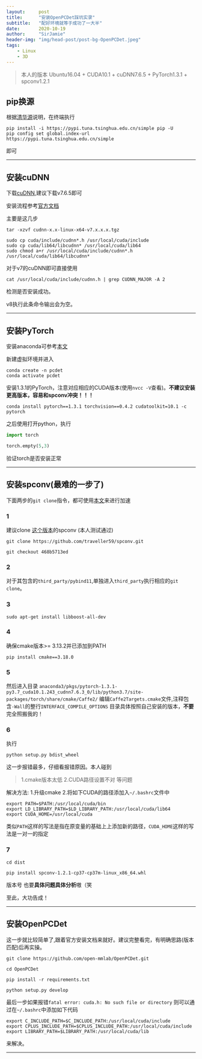 ```yaml
---
layout:     post
title:      "安装OpenPCDet踩坑实录"
subtitle:   "配好环境就等于成功了一大半"
date:       2020-10-19
author:     "SirJamie"
header-img: "img/head-post/post-bg-OpenPCDet.jpeg"
tags:
    - Linux
    - 3D
---
```


> 本人的版本 Ubuntu16.04 + CUDA10.1 + cuDNN7.6.5 + PyTorch1.3.1 + spconv1.2.1

## pip换源

根据[清华源](https://mirrors.tuna.tsinghua.edu.cn/help/pypi/)说明，在终端执行
```
pip install -i https://pypi.tuna.tsinghua.edu.cn/simple pip -U
pip config set global.index-url https://pypi.tuna.tsinghua.edu.cn/simple
```
即可

---

## 安装cuDNN
下载[cuDNN](https://developer.nvidia.com/rdp/cudnn-archive),建议下载v7.6.5即可

安装流程参考[官方文档](https://docs.nvidia.com/deeplearning/cudnn/install-guide/index.html)

主要是这几步
```
tar -xzvf cudnn-x.x-linux-x64-v7.x.x.x.tgz

sudo cp cuda/include/cudnn*.h /usr/local/cuda/include
sudo cp cuda/lib64/libcudnn* /usr/local/cuda/lib64
sudo chmod a+r /usr/local/cuda/include/cudnn*.h /usr/local/cuda/lib64/libcudnn*
```

对于v7的cuDNN即可直接使用
```
cat /usr/local/cuda/include/cudnn.h | grep CUDNN_MAJOR -A 2
```
检测是否安装成功。

v8执行此条命令输出会为空。

---

## 安装PyTorch
安装anaconda可参考[本文](https://sirjamie.github.io/2020/06/02/install-Pytorch/)

新建虚拟环境并进入
```
conda create -n pcdet
conda activate pcdet
```
安装1.3.1的PyTorch，注意对应相应的CUDA版本(使用```nvcc -V```查看)。**不建议安装更高版本，容易和spconv冲突！！！**
```
conda install pytorch==1.3.1 torchvision==0.4.2 cudatoolkit=10.1 -c pytorch
```

之后使用打开python，执行
```python
import torch

torch.empty(5,3)
```
验证torch是否安装正常

---

## 安装spconv(最难的一步了)
下面两步的```git clone```指令，都可使用[本文](https://sirjamie.github.io/2020/10/18/git-clone/)来进行加速

### 1
建议clone [这个版本](https://github.com/traveller59/spconv/tree/468b5713edd3f27493fd35a195458945ade3cef2)的spconv
(本人测试通过)
```
git clone https://github.com/traveller59/spconv.git

git checkout 468b5713ed
```

### 2
对于其包含的```third_party/pybind11```,单独进入```third_party```执行相应的```git clone```。

### 3
```sudo apt-get install libboost-all-dev```

### 4
确保cmake版本>= 3.13.2并已添加到PATH
```
pip install cmake==3.18.0
```


### 5
然后进入目录 ```anaconda3/pkgs/pytorch-1.3.1-py3.7_cuda10.1.243_cudnn7.6.3_0/lib/python3.7/site-packages/torch/share/cmake/Caffe2/``` 编辑```Caffe2Targets.cmake```文件,注释包含```-Wall```的整行```INTERFACE_COMPILE_OPTIONS```
目录具体按照自己安装的版本，**不要**完全照搬我的！

### 6
执行
```
python setup.py bdist_wheel
```

这一步报错最多，仔细看报错原因。本人碰到
> 1.cmake版本太低 
> 2.CUDA路径设置不对
等问题

解决方法:
1.升级cmake
2.将如下CUDA的路径添加入```~/.bashrc```文件中
```
export PATH=$PATH:/usr/local/cuda/bin
export LD_LIBRARY_PATH=$LD_LIBRARY_PATH:/usr/local/cuda/lib64
export CUDA_HOME=/usr/local/cuda
```

类似```PATH```这样的写法是指在原变量的基础上上添加新的路径，```CUDA_HOME```这样的写法是一对一的指定


### 7
```
cd dist

pip install spconv-1.2.1-cp37-cp37m-linux_x86_64.whl
```
版本号 也要**具体问题具体分析**嗷（笑

至此，大功告成！

---

## 安装OpenPCDet
这一步就比较简单了,跟着官方安装文档来就好。建议完整看完，有明确思路(版本匹配)后再实操。
```
git clone https://github.com/open-mmlab/OpenPCDet.git

cd OpenPCDet

pip install -r requirements.txt 

python setup.py develop
```

最后一步如果报错```fatal error: cuda.h: No such file or directory``` 则可以通过在```~/.bashrc```中添加如下代码
```
export C_INCLUDE_PATH=$C_INCLUDE_PATH:/usr/local/cuda/include
export CPLUS_INCLUDE_PATH=$CPLUS_INCLUDE_PATH:/usr/local/cuda/include
export LIBRARY_PATH=$LIBRARY_PATH:/usr/local/cuda/lib
```
来解决。

---
